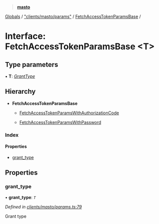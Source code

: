 > **[masto](../README.md)**

[Globals](../globals.md) / ["clients/masto/params"](../modules/_clients_masto_params_.md) / [FetchAccessTokenParamsBase](_clients_masto_params_.fetchaccesstokenparamsbase.md) /

# Interface: FetchAccessTokenParamsBase <**T**>

## Type parameters

▪ **T**: *[GrantType](../modules/_clients_masto_params_.md#granttype)*

## Hierarchy

* **FetchAccessTokenParamsBase**

  * [FetchAccessTokenParamsWithAuthorizationCode](_clients_masto_params_.fetchaccesstokenparamswithauthorizationcode.md)

  * [FetchAccessTokenParamsWithPassword](_clients_masto_params_.fetchaccesstokenparamswithpassword.md)

### Index

#### Properties

* [grant_type](_clients_masto_params_.fetchaccesstokenparamsbase.md#grant_type)

## Properties

###  grant_type

• **grant_type**: *`T`*

*Defined in [clients/masto/params.ts:79](https://github.com/neet/masto.js/blob/aaa534e/src/clients/masto/params.ts#L79)*

Grant type